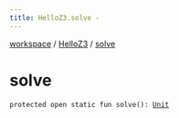 ```yaml
---
title: HelloZ3.solve - 
---
```


[workspace](../index.html) / [HelloZ3](index.html) / [solve](./solve.html)

# solve

`protected open static fun solve(): `[`Unit`](https://kotlinlang.org/api/latest/jvm/stdlib/kotlin/-unit/index.html)